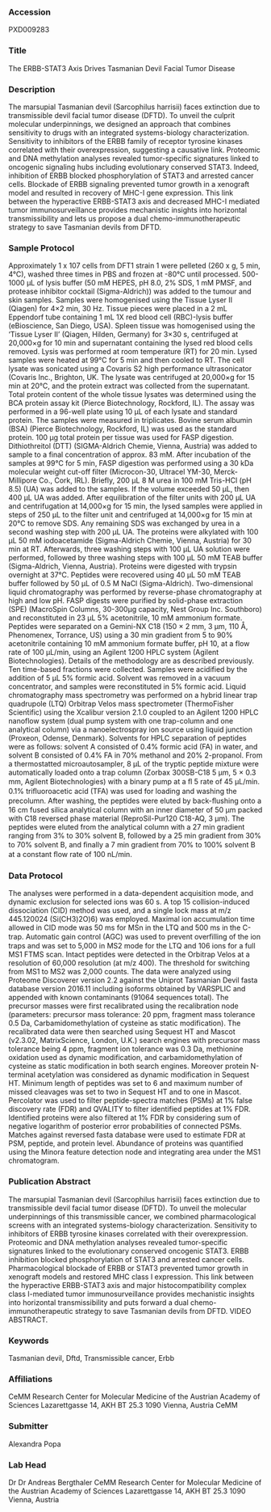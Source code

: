 ### Accession
PXD009283

### Title
The ERBB-STAT3 Axis Drives Tasmanian Devil Facial Tumor Disease

### Description
The marsupial Tasmanian devil (Sarcophilus harrisii) faces extinction due to transmissible devil facial tumor disease (DFTD). To unveil the culprit molecular underpinnings, we designed an approach that combines sensitivity to drugs with an integrated systems-biology characterization. Sensitivity to inhibitors of the ERBB family of receptor tyrosine kinases correlated with their overexpression, suggesting a causative link. Proteomic and DNA methylation analyses revealed tumor-specific signatures linked to oncogenic signaling hubs including evolutionary conserved STAT3. Indeed, inhibition of ERBB blocked phosphorylation of STAT3 and arrested cancer cells. Blockade of ERBB signaling prevented tumor growth in a xenograft model and resulted in recovery of MHC-I gene expression. This link between the hyperactive ERBB-STAT3 axis and decreased MHC-I mediated tumor immunosurveillance provides mechanistic insights into horizontal transmissibility and lets us propose a dual chemo-immunotherapeutic strategy to save Tasmanian devils from DFTD.

### Sample Protocol
Approximately 1 x 107 cells from DFT1 strain 1 were pelleted (260 x g, 5 min, 4°C), washed three times in PBS and frozen at -80°C until processed. 500-1000 µL of lysis buffer (50 mM HEPES, pH 8.0, 2% SDS, 1 mM PMSF, and protease inhibitor cocktail (Sigma-Aldrich)) was added to the tumour and skin samples. Samples were homogenised using the Tissue Lyser II (Qiagen) for 4×2 min, 30 Hz.  Tissue pieces were placed in a 2 mL Eppendorf tube containing 1 mL 1X red blood cell (RBC)-lysis buffer (eBioscience, San Diego, USA). Spleen tissue was homogenised using the ‘Tissue Lyser II’ (Qiagen, Hilden, Germany) for 3×30 s, centrifuged at 20,000×g for 10 min and supernatant containing the lysed red blood cells removed. Lysis was performed at room temperature (RT) for 20 min. Lysed samples were heated at 99°C for 5 min and then cooled to RT. The cell lysate was sonicated using a Covaris S2 high performance ultrasonicator (Covaris Inc., Brighton, UK.  The lysate was centrifuged at 20,000×g for 15 min at 20°C, and the protein extract was collected from the supernatant. Total protein content of the whole tissue lysates was determined using the BCA protein assay kit (Pierce Biotechnology, Rockford, IL). The assay was performed in a 96-well plate using 10 μL of each lysate and standard protein. The samples were measured in triplicates. Bovine serum albumin (BSA) (Pierce Biotechnology, Rockford, IL) was used as the standard protein. 100 µg total protein per tissue was used for FASP digestion. Dithiothreitol (DTT) (SIGMA-Aldrich Chemie, Vienna, Austria) was added to sample to a final concentration of approx. 83 mM.  After incubation of the samples at 99°C for 5 min, FASP digestion was performed using a 30 kDa molecular weight cut-off filter (Microcon-30, Ultracel YM-30, Merck-Millipore Co., Cork, IRL).  Briefly, 200 µL 8 M urea in 100 mM Tris-HCl (pH 8.5) (UA) was added to the samples.  If the volume exceeded 50 µL, then 400 µL UA was added.  After equilibration of the filter units with 200 µL UA and centrifugation at 14,000×g for 15 min, the lysed samples were applied in steps of 250 µL to the filter unit and centrifuged at 14,000×g for 15 min at 20°C to remove SDS. Any remaining SDS was exchanged by urea in a second washing step with 200 μL UA. The proteins were alkylated with 100 μL 50 mM iodoacetamide (Sigma-Aldrich Chemie, Vienna, Austria) for 30 min at RT. Afterwards, three washing steps with 100 μL UA solution were performed, followed by three washing steps with 100 μL 50 mM TEAB buffer (Sigma-Aldrich, Vienna, Austria). Proteins were digested with trypsin overnight at 37°C.  Peptides were recovered using 40 μL 50 mM TEAB buffer followed by 50 μL of 0.5 M NaCl (Sigma-Aldrich). Two-dimensional liquid chromatography was performed by reverse-phase chromatography at high and low pH. FASP digests were purified by solid-phase extraction (SPE) (MacroSpin Columns, 30-300µg capacity, Nest Group Inc. Southboro) and reconstituted in 23 µL 5% acetonitrile, 10 mM ammonium formate. Peptides were separated on a Gemini-NX C18 (150 × 2 mm, 3 μm, 110 Å, Phenomenex, Torrance, US) using a 30 min gradient from 5 to 90% acetonitrile containing 10 mM ammonium formate buffer, pH 10, at a flow rate of 100 μL/min, using an Agilent 1200 HPLC system (Agilent Biotechnologies). Details of the methodology are as described previously. Ten time-based fractions were collected. Samples were acidified by the addition of 5 μL 5% formic acid. Solvent was removed in a vacuum concentrator, and samples were reconstituted in 5% formic acid. Liquid chromatography mass spectrometry was performed on a hybrid linear trap quadrupole (LTQ) Orbitrap Velos mass spectrometer (ThermoFisher Scientific) using the Xcalibur version 2.1.0 coupled to an Agilent 1200 HPLC nanoflow system (dual pump system with one trap-column and one analytical column) via a nanoelectrospray ion source using liquid junction (Proxeon, Odense, Denmark). Solvents for HPLC separation of peptides were as follows: solvent A consisted of 0.4% formic acid (FA) in water, and solvent B consisted of 0.4% FA in 70% methanol and 20% 2-propanol. From a thermostatted microautosampler, 8 μL of the tryptic peptide mixture were automatically loaded onto a trap column (Zorbax 300SB-C18 5 μm, 5 × 0.3 mm, Agilent Biotechnologies) with a binary pump at a ﬂ 5 rate of 45 μL/min. 0.1% triﬂuoroacetic acid (TFA) was used for loading and washing the precolumn. After washing, the peptides were eluted by back-ﬂushing onto a 16 cm fused silica analytical column with an inner diameter of 50 μm packed with C18 reversed phase material (ReproSil-Pur120 C18-AQ, 3 μm). The peptides were eluted from the analytical column with a 27 min gradient ranging from 3% to 30% solvent B, followed by a 25 min gradient from 30% to 70% solvent B, and ﬁnally a 7 min gradient from 70% to  100% solvent B at a constant ﬂow rate of 100 nL/min.

### Data Protocol
The analyses were performed in a data-dependent acquisition mode, and dynamic exclusion for selected ions was 60 s.  A top 15 collision-induced dissociation (CID) method was used, and a single lock mass at m/z 445.120024 (Si(CH3)2O)6) was employed.  Maximal ion accumulation time allowed in CID mode was 50 ms for MSn in the LTQ and 500 ms in the C-trap. Automatic gain control (AGC) was used to prevent overﬁlling of the ion traps and was set to 5,000 in MS2 mode for the LTQ and 106 ions for a full MS1 FTMS scan. Intact peptides were detected in the Orbitrap Velos at a resolution of 60,000 resolution (at  m/z 400).  The threshold for switching from MS1 to MS2 was 2,000 counts. The data were analyzed using Proteome Discoverer version 2.2 against the Uniprot Tasmanian Devil fasta database version 2016.11 including isoforms obtained by VARSPLIC and appended with known contaminants (91064 sequences total). The precursor masses were first recalibrated using the recalibration node (parameters: precursor mass tolerance: 20 ppm, fragment mass tolerance 0.5 Da, Carbamidomethylation of cysteine as static modification). The recalibrated data were then searched using Sequest HT and Mascot (v2.3.02, MatrixScience, London, U.K.) search engines with precursor mass tolerance being 4 ppm, fragment ion tolerance was 0.3 Da, methionine oxidation used as dynamic modification, and carbamidomethylation of cysteine as static modification in both search engines. Moreover protein N-terminal acetylation was considered as dynamic modification in Sequest HT. Minimum length of peptides was set to 6 and maximum number of missed cleavages was set to two in Sequest HT and to one in Mascot. Percolator was used to filter peptide-spectra matches (PSMs) at 1% false discovery rate (FDR) and QVALITY to filter identified peptides at 1% FDR. Identified proteins were also filtered at 1% FDR by considering sum of negative logarithm of posterior error probabilities of connected PSMs. Matches against reversed fasta database were used to estimate FDR at PSM, peptide, and protein level. Abundance of proteins was quantified using the Minora feature detection node and integrating area under the MS1 chromatogram.

### Publication Abstract
The marsupial Tasmanian devil (Sarcophilus harrisii) faces extinction due to transmissible devil facial tumor disease (DFTD). To unveil the molecular underpinnings of this transmissible cancer, we combined pharmacological screens with an integrated systems-biology characterization. Sensitivity to inhibitors of ERBB tyrosine kinases correlated with their overexpression. Proteomic and DNA methylation analyses revealed tumor-specific signatures linked to the evolutionary conserved oncogenic STAT3. ERBB inhibition blocked phosphorylation of STAT3 and arrested cancer cells. Pharmacological blockade of ERBB or STAT3 prevented tumor growth in xenograft models and restored MHC class I expression. This link between the hyperactive ERBB-STAT3 axis and major histocompatibility complex class I-mediated tumor immunosurveillance provides mechanistic insights into horizontal transmissibility and puts forward a dual chemo-immunotherapeutic strategy to save Tasmanian devils from DFTD. VIDEO ABSTRACT.

### Keywords
Tasmanian devil, Dftd, Transmissible cancer, Erbb

### Affiliations
CeMM  Research Center for Molecular Medicine of the Austrian Academy of Sciences Lazarettgasse 14, AKH BT 25.3 1090 Vienna, Austria
CeMM

### Submitter
Alexandra Popa

### Lab Head
Dr Dr Andreas Bergthaler
CeMM  Research Center for Molecular Medicine of the Austrian Academy of Sciences Lazarettgasse 14, AKH BT 25.3 1090 Vienna, Austria


